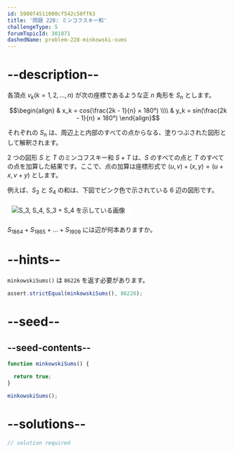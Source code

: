 ```yaml
---
id: 5900f4511000cf542c50ff63
title: '問題 228: ミンコフスキー和'
challengeType: 5
forumTopicId: 301871
dashedName: problem-228-minkowski-sums
---
```


# --description--

各頂点 $v_k (k = 1, 2, \ldots, n)$ が次の座標であるような正 $n$ 角形を $S_n$ とします。

$$\begin{align} & x_k = cos(\frac{2k - 1}{n} × 180°) \\\\ & y_k = sin(\frac{2k - 1}{n} × 180°) \end{align}$$

それぞれの $S_n$ は、周辺上と内部のすべての点からなる、塗りつぶされた図形として解釈されます。

2 つの図形 $S$ と $T$ のミンコフスキー和 $S + T$ は、$S$ のすべての点と $T$ のすべての点を加算した結果です。ここで、点の加算は座標形式で $(u, v) + (x, y) = (u + x, v + y)$ とします。

例えば、$S_3$ と $S_4$ の和は、下図でピンク色で示されている 6 辺の図形です。

<img class="img-responsive center-block" alt="S_3, S_4, S_3 + S_4 を示している画像" src="https://cdn.freecodecamp.org/curriculum/project-euler/minkowski-sums.png" style="background-color: white; padding: 10px;" />

$S_{1864} + S_{1865} + \ldots + S_{1909}$ には辺が何本ありますか。

# --hints--

`minkowskiSums()` は `86226` を返す必要があります。

```js
assert.strictEqual(minkowskiSums(), 86226);
```

# --seed--

## --seed-contents--

```js
function minkowskiSums() {

  return true;
}

minkowskiSums();
```

# --solutions--

```js
// solution required
```
